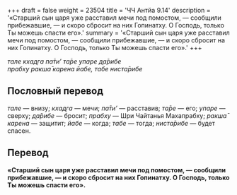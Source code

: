+++
draft = false
weight = 23504
title = 'ЧЧ Антйа 9.14'
description = '«Старший сын царя уже расставил мечи под помостом, — сообщили прибежавшие, — и скоро сбросит на них Гопинатху. О Господь, только Ты можешь спасти его».'
summary = '«Старший сын царя уже расставил мечи под помостом, — сообщили прибежавшие, — и скоро сбросит на них Гопинатху. О Господь, только Ты можешь спасти его».'
+++

_тале кхад̣га па̄ти’ та̄ре упаре д̣а̄рибе  
прабху ракша̄ карена йабе, табе ниста̄рибе_

## Пословный перевод

_тале_ — внизу; _кхад̣га_ — мечи; _па̄ти’_ — расставив; _та̄ре_ — его; _упаре_ — сверху; _д̣а̄рибе_ — бросит; _прабху_ — Шри Чайтанья Махапрабху; _ракша̄_ _карена_ — защитит; _йабе_ — когда; _табе_ — тогда; _ниста̄рибе_ — будет спасен.

## Перевод

**«Старший сын царя уже расставил мечи под помостом, — сообщили прибежавшие, — и скоро сбросит на них Гопинатху. О Господь, только Ты можешь спасти его».**
